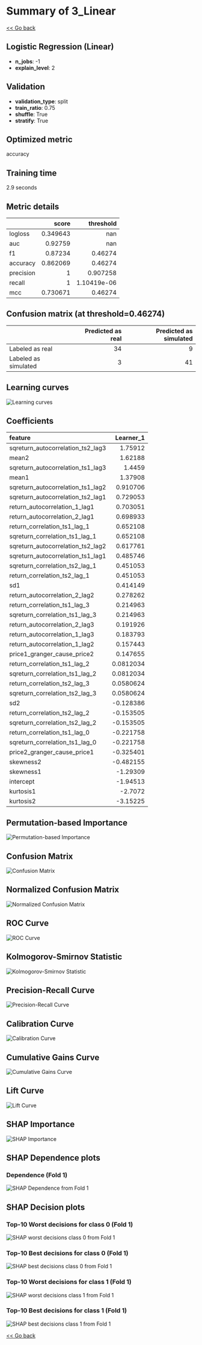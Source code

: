 # Summary of 3_Linear

[<< Go back](../README.md)


## Logistic Regression (Linear)
- **n_jobs**: -1
- **explain_level**: 2

## Validation
 - **validation_type**: split
 - **train_ratio**: 0.75
 - **shuffle**: True
 - **stratify**: True

## Optimized metric
accuracy

## Training time

2.9 seconds

## Metric details
|           |    score |     threshold |
|:----------|---------:|--------------:|
| logloss   | 0.349643 | nan           |
| auc       | 0.92759  | nan           |
| f1        | 0.87234  |   0.46274     |
| accuracy  | 0.862069 |   0.46274     |
| precision | 1        |   0.907258    |
| recall    | 1        |   1.10419e-06 |
| mcc       | 0.730671 |   0.46274     |


## Confusion matrix (at threshold=0.46274)
|                      |   Predicted as real |   Predicted as simulated |
|:---------------------|--------------------:|-------------------------:|
| Labeled as real      |                  34 |                        9 |
| Labeled as simulated |                   3 |                       41 |

## Learning curves
![Learning curves](learning_curves.png)

## Coefficients
| feature                           |   Learner_1 |
|:----------------------------------|------------:|
| sqreturn_autocorrelation_ts2_lag3 |   1.75912   |
| mean2                             |   1.62188   |
| sqreturn_autocorrelation_ts1_lag3 |   1.4459    |
| mean1                             |   1.37908   |
| sqreturn_autocorrelation_ts1_lag2 |   0.910706  |
| sqreturn_autocorrelation_ts2_lag1 |   0.729053  |
| return_autocorrelation_1_lag1     |   0.703051  |
| return_autocorrelation_2_lag1     |   0.698933  |
| return_correlation_ts1_lag_1      |   0.652108  |
| sqreturn_correlation_ts1_lag_1    |   0.652108  |
| sqreturn_autocorrelation_ts2_lag2 |   0.617761  |
| sqreturn_autocorrelation_ts1_lag1 |   0.485746  |
| sqreturn_correlation_ts2_lag_1    |   0.451053  |
| return_correlation_ts2_lag_1      |   0.451053  |
| sd1                               |   0.414149  |
| return_autocorrelation_2_lag2     |   0.278262  |
| return_correlation_ts1_lag_3      |   0.214963  |
| sqreturn_correlation_ts1_lag_3    |   0.214963  |
| return_autocorrelation_2_lag3     |   0.191926  |
| return_autocorrelation_1_lag3     |   0.183793  |
| return_autocorrelation_1_lag2     |   0.157443  |
| price1_granger_cause_price2       |   0.147655  |
| return_correlation_ts1_lag_2      |   0.0812034 |
| sqreturn_correlation_ts1_lag_2    |   0.0812034 |
| return_correlation_ts2_lag_3      |   0.0580624 |
| sqreturn_correlation_ts2_lag_3    |   0.0580624 |
| sd2                               |  -0.128386  |
| return_correlation_ts2_lag_2      |  -0.153505  |
| sqreturn_correlation_ts2_lag_2    |  -0.153505  |
| return_correlation_ts1_lag_0      |  -0.221758  |
| sqreturn_correlation_ts1_lag_0    |  -0.221758  |
| price2_granger_cause_price1       |  -0.325401  |
| skewness2                         |  -0.482155  |
| skewness1                         |  -1.29309   |
| intercept                         |  -1.94513   |
| kurtosis1                         |  -2.7072    |
| kurtosis2                         |  -3.15225   |


## Permutation-based Importance
![Permutation-based Importance](permutation_importance.png)
## Confusion Matrix

![Confusion Matrix](confusion_matrix.png)


## Normalized Confusion Matrix

![Normalized Confusion Matrix](confusion_matrix_normalized.png)


## ROC Curve

![ROC Curve](roc_curve.png)


## Kolmogorov-Smirnov Statistic

![Kolmogorov-Smirnov Statistic](ks_statistic.png)


## Precision-Recall Curve

![Precision-Recall Curve](precision_recall_curve.png)


## Calibration Curve

![Calibration Curve](calibration_curve_curve.png)


## Cumulative Gains Curve

![Cumulative Gains Curve](cumulative_gains_curve.png)


## Lift Curve

![Lift Curve](lift_curve.png)



## SHAP Importance
![SHAP Importance](shap_importance.png)

## SHAP Dependence plots

### Dependence (Fold 1)
![SHAP Dependence from Fold 1](learner_fold_0_shap_dependence.png)

## SHAP Decision plots

### Top-10 Worst decisions for class 0 (Fold 1)
![SHAP worst decisions class 0 from Fold 1](learner_fold_0_shap_class_0_worst_decisions.png)
### Top-10 Best decisions for class 0 (Fold 1)
![SHAP best decisions class 0 from Fold 1](learner_fold_0_shap_class_0_best_decisions.png)
### Top-10 Worst decisions for class 1 (Fold 1)
![SHAP worst decisions class 1 from Fold 1](learner_fold_0_shap_class_1_worst_decisions.png)
### Top-10 Best decisions for class 1 (Fold 1)
![SHAP best decisions class 1 from Fold 1](learner_fold_0_shap_class_1_best_decisions.png)

[<< Go back](../README.md)
